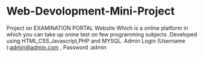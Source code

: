 # Web-Devolopment-Mini-Project

Project on EXAMINATION PORTAL Website Which is a online platform in which you can take up onine test on few programming subjects .Developed using HTML,CSS,Javascript,PHP and MYSQL. Admin Login (Username ):admin@admin.com , Password :admin
